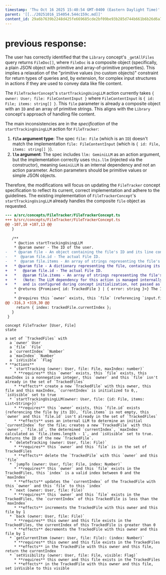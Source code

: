 ```yaml
---
timestamp: 'Thu Oct 16 2025 15:40:54 GMT-0400 (Eastern Daylight Time)'
parent: '[[../20251016_154054.544c159c.md]]'
content_id: 29a6b7639b2248d425fe669685cde2bf09be93b285d744b661b6b26d6a7de719
---
```


# previous response:

The user has correctly identified that the `Library` concept's `_getAllFiles` query returns `FileDoc[]`, where `FileDoc` is a composite object (specifically, a plain JSON object with primitive and array-of-primitive properties). This implies a relaxation of the "primitive values (no custom objects)" constraint for return types of queries and, by extension, for complex input structures in actions if they are used to convey data like file content.

The `FileTrackerConcept`'s `startTrackingUsingLLM` action currently takes `{ owner: User; file: FileContentInput }` where `FileContentInput` is `{ id: File; items: string[] }`. This `file` parameter is already a composite object with an `ID` and an array of primitive strings. This aligns with the `Library` concept's approach of handling file content.

The main inconsistencies are in the *specification* of the `startTrackingUsingLLM` action for `FileTracker`:

1. **`file` argument type**: The spec `file: File` (which is an `ID`) doesn't match the implementation `file: FileContentInput` (which is `{ id: File, items: string[] }`).
2. **`llm` argument**: The spec includes `llm: GeminiLLM` as an action argument, but the implementation correctly uses `this.llm` (injected via the constructor), meaning `GeminiLLM` is an internal dependency and not an action parameter. Action parameters should be primitive values or simple JSON objects.

Therefore, the modifications will focus on updating the `FileTracker` concept specification to reflect its current, correct implementation and adhere to the guidelines. The existing implementation of `FileTrackerConcept`'s `startTrackingUsingLLM` already handles the composite `file` object as requested.

```diff
--- a/src/concepts/FileTracker/FileTrackerConcept.ts
+++ b/src/concepts/FileTracker/FileTrackerConcept.ts
@@ -107,10 +107,13 @@
   }
 
   /**
    * @action startTrackingUsingLLM
    * @param owner - The ID of the user.
-   * @param file - An object containing the file's ID and its line content.
-   *  @param file.id - The actual File ID.
-   *  @param file.items - An array of strings representing the file's lines.
+   * @param file - A dictionary representing the file, containing its ID and line content.
+   *   @param file.id - The actual File ID.
+   *   @param file.items - An array of strings representing the file's lines.
+   *   (Note: The LLM dependency for this action is managed internally by the concept,
+   *   and is configured during concept initialization, not passed as an action argument.)
    * @returns {Promise<{ id: TrackedFile } | { error: string }>} The ID of the new tracked file on success, or an error object.
    *
    * @requires this `owner` exists, this `file` (referencing `input.file.id`) exists,
@@ -316,3 +319,30 @@
     return { index: trackedFile.currentIndex };
   }
 }

```

```concept
concept FileTracker [User, File]
state

a set of `TrackedFiles` with
  a `owner` User
  a `file` `File`
  a `currentIndex` `Number`
  a `maxIndex` `Number`
  a `isVisible` `Flag`
* **actions**
  * `startTracking (owner: User, file: File, maxIndex: number)`
    * **requires** this `owner` exists, this `file` exists, this maxIndex is a nonnegative integer, this `owner` and this `file` isn't already in the set of `TrackedFiles`
    * **effects** create a new `TrackedFile` with this owner, this file and this maxIndex, `currentIndex` is initialized to 0,, `isVisible` set to true
  * `startTrackingUsingLLM(owner: User, file: {id: File, items: List<String>})`
    * **requires** this `owner` exists, this `file.id` exists (referencing the file by its ID), `file.items` is not empty, this `owner` and this `file.id` isn't already in the set of `TrackedFiles`
    * **effects** uses an internal LLM to determine an initial `currentIndex` for the file; creates a new `TrackedFile` with this `owner`, `file.id`, the determined `currentIndex`, `maxIndex` calculated as `file.items.length - 1`, and `isVisible` set to true. Returns the ID of the new `TrackedFile`.
  * `deleteTracking (owner: User, file: File)`
    * **requires** this `owner` and this `file` is in the set of TrackedFiles
    * **effects** delete the `TrackedFile` with this `owner` and this `file`
  * `jumpTo (owner: User, file: File, index: Number)`
    * **requires** this `owner` and this `file` exists in the TrackedFiles, this `index` is a valid index between 0 and the `maxIndex`
    * **effects** updates the `currentIndex` of the TrackedFile with this `owner` and this `file` to this `index`
  * `next (owner: User, file: File)`
    * **requires** this `owner` and this `file` exists in the TrackedFiles, the `currentIndex` of this TrackedFile is less than the `maxIndex`
    * **effects** increments the TrackedFile with this owner and this file by 1
  * `back (owner: User, file: File)`
    * **requires** this owner and this file exists in the TrackedFiles, the currentIndex of this TrackedFile is greater than 0
    * **effects** decrements the TrackedFile with this owner and this file by 1
  * `getCurrentItem (owner: User, file: File): (index: Number)`
    * **requires** this owner and this file exists in the TrackedFiles
    * **effects** in the TrackedFile with this owner and this file, return the currentIndex
  * `setVisibility (owner: User, file: File, visible: Flag)`
    * **requires** this owner and this file exists in the TrackedFiles
    * **effects** in the TrackedFile with this owner and this file, set isVisible to this visible
```
